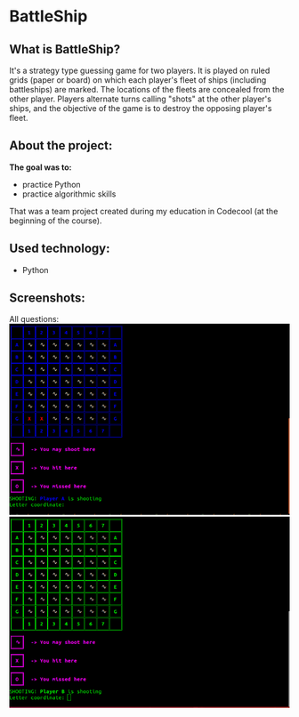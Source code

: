 # BattleShip

## What is BattleShip?
It's a strategy type guessing game for two players. It is played on ruled grids (paper or board) on which each player's fleet of ships (including battleships) are marked. The locations of the fleets are concealed from the other player. Players alternate turns calling "shots" at the other player's ships, and the objective of the game is to destroy the opposing player's fleet.

## About the project:
**The goal was to:**
* practice Python 
* practice algorithmic skills


That was a team project created during my education in Codecool (at the beginning of the course).

## Used technology:
* Python

## Screenshots:
All questions:
![alt text](https://github.com/KacperMitkowski/BattleShip/blob/master/screenshots/bat_1.png)<br />
![alt text](https://github.com/KacperMitkowski/BattleShip/blob/master/screenshots/bat_2.png)

